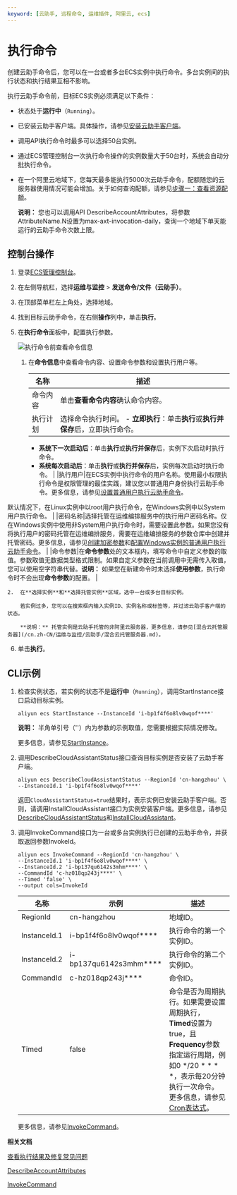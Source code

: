```yaml
---
keyword: [云助手, 远程命令, 运维插件, 阿里云, ecs]
---
```


# 执行命令

创建云助手命令后，您可以在一台或者多台ECS实例中执行命令。多台实例间的执行状态和执行结果互相不影响。

执行云助手命令前，目标ECS实例必须满足以下条件：

-   状态处于**运行中**（`Running`）。
-   已安装云助手客户端。具体操作，请参见[安装云助手客户端](/cn.zh-CN/运维与监控/云助手/配置云助手客户端/安装云助手客户端.md)。

-   调用API执行命令时最多可以选择50台实例。
-   通过ECS管理控制台一次执行命令操作的实例数量大于50台时，系统会自动分批执行命令。
-   在一个阿里云地域下，您每天最多能执行5000次云助手命令，配额随您的云服务器使用情况可能会增加。关于如何查询配额，请参见[步骤一：查看资源配额](/cn.zh-CN/标签与资源/资源/权益配额/查看和提升资源配额.md)。

    **说明：** 您也可以调用API DescribeAccountAttributes，将参数AttributeName.N设置为max-axt-invocation-daily，查询一个地域下单天能运行的云助手命令次数上限。


## 控制台操作

1.  登录[ECS管理控制台](https://ecs.console.aliyun.com)。

2.  在左侧导航栏，选择**运维与监控** \> **发送命令/文件（云助手）**。

3.  在顶部菜单栏左上角处，选择地域。

4.  找到目标云助手命令，在右侧**操作**列中，单击**执行**。

5.  在**执行命令**面板中，配置执行参数。

    ![执行命令前查看命令信息](https://static-aliyun-doc.oss-accelerate.aliyuncs.com/assets/img/zh-CN/9984273161/p83754.png)

    1.  在**命令信息**中查看命令内容、设置命令参数和设置执行用户等。

        |名称|描述|
        |--|--|
        |命令内容|单击**查看命令内容**确认命令内容。|
        |执行计划|选择命令执行时间。        -   **立即执行**：单击**执行**或**执行并保存**后，立即执行命令。
        -   **系统下一次启动后**：单击**执行**或**执行并保存**后，实例下次启动时执行命令。
        -   **系统每次启动后**：单击**执行**或**执行并保存**后，实例每次启动时执行命令。 |
        |执行用户|在ECS实例中执行命令的用户名称。使用最小权限执行命令是权限管理的最佳实践，建议您以普通用户身份执行云助手命令。更多信息，请参见[设置普通用户执行云助手命令](/cn.zh-CN/运维与监控/云助手/DevOps自动化运维实践/设置普通用户执行云助手命令.md)。

默认情况下，在Linux实例中以root用户执行命令，在Windows实例中以System用户执行命令。 |
        |密码名称|选择托管在运维编排服务中的执行用户密码名称。仅在Windows实例中使用非System用户执行命令时，需要设置此参数。如果您没有将执行用户的密码托管在运维编排服务，需要在运维编排服务的参数仓库中创建并托管密码。更多信息，请参见[创建加密参数]()和[配置Windows实例的普通用户执行云助手命令](/cn.zh-CN/运维与监控/云助手/DevOps自动化运维实践/设置普通用户执行云助手命令.mdsection_rgk_3gp_gdi)。 |
        |命令参数|在**命令参数**处的文本框内，填写命令中自定义参数的取值。参数取值无数据类型格式限制。如果自定义参数在当前调用中无需传入取值，您可以使用空字符串代替。**说明：** 如果您在新建命令时未选择**使用参数**，执行命令时不会出现**命令参数**的配置。 |

    2.  在**选择实例**和**选择托管实例**区域，选中一台或多台目标实例。

        若实例过多，您可以在搜索框内输入实例ID、实例名称或标签等，并过滤云助手客户端的状态。

        **说明：** 托管实例是云助手托管的非阿里云服务器，更多信息，请参见[混合云托管服务器](/cn.zh-CN/运维与监控/云助手/混合云托管服务器.md)。

6.  单击**执行**。


## CLI示例

1.  检查实例状态，若实例的状态不是**运行中**（`Running`），调用StartInstance接口启动目标实例。

    ```
    aliyun ecs StartInstance --InstanceId 'i-bp1f4f6o8lv0wqof****' 
    ```

    **说明：** 半角单引号（''）内为参数的示例取值，您需要根据实际情况修改。

    更多信息，请参见[StartInstance](/cn.zh-CN/API参考/实例/StartInstance.md)。

2.  调用DescribeCloudAssistantStatus接口查询目标实例是否安装了云助手客户端。

    ```
    aliyun ecs DescribeCloudAssistantStatus --RegionId 'cn-hangzhou' \
    --InstanceId.1 'i-bp1f4f6o8lv0wqof****' 
    ```

    返回`CloudAssistantStatus=true`结果时，表示实例已安装云助手客户端。否则，请调用InstallCloudAssistant接口为实例安装客户端。更多信息，请参见[DescribeCloudAssistantStatus](/cn.zh-CN/API参考/云助手/DescribeCloudAssistantStatus.md)和[InstallCloudAssistant](/cn.zh-CN/API参考/云助手/InstallCloudAssistant.md)。

3.  调用InvokeCommand接口为一台或多台实例执行已创建的云助手命令，并获取返回参数InvokeId。

    ```
    aliyun ecs InvokeCommand --RegionId 'cn-hangzhou' \
    --InstanceId.1 'i-bp1f4f6o8lv0wqof****' \
    --InstanceId.2 'i-bp137qu6142s3mhm****' \
    --CommandId 'c-hz018qp243j****' \
    --Timed 'false' \
    --output cols=InvokeId
    ```

    |名称|示例|描述|
    |--|--|--|
    |RegionId|cn-hangzhou|地域ID。|
    |InstanceId.1|i-bp1f4f6o8lv0wqof\*\*\*\*|执行命令的第一个实例ID。|
    |InstanceId.2|i-bp137qu6142s3mhm\*\*\*\*|执行命令的第二个实例ID。|
    |CommandId|c-hz018qp243j\*\*\*\*|命令ID。|
    |Timed|false|命令是否为周期执行。如果需要设置周期执行，**Timed**设置为true，且**Frequency**参数指定运行周期，例如0 \*/20 \* \* \* \*，表示每20分钟执行一次命令。 更多信息，请参见[Cron表达式](/cn.zh-CN/运维与监控/云助手/Cron表达式.md)。 |

    更多信息，请参见[InvokeCommand](/cn.zh-CN/API参考/云助手/InvokeCommand.md)。


**相关文档**  


[查看执行结果及修复常见问题](/cn.zh-CN/运维与监控/云助手/使用云助手/查看执行结果及修复常见问题.md)

[DescribeAccountAttributes](/cn.zh-CN/API参考/其他接口/DescribeAccountAttributes.md)

[InvokeCommand](/cn.zh-CN/API参考/云助手/InvokeCommand.md)

